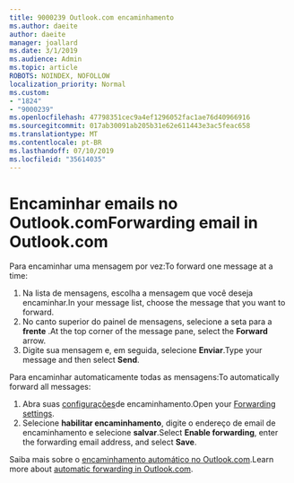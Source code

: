 ```yaml
---
title: 9000239 Outlook.com encaminhamento
ms.author: daeite
author: daeite
manager: joallard
ms.date: 3/1/2019
ms.audience: Admin
ms.topic: article
ROBOTS: NOINDEX, NOFOLLOW
localization_priority: Normal
ms.custom:
- "1824"
- "9000239"
ms.openlocfilehash: 47798351cec9a4ef1296052fac1ae76d40966916
ms.sourcegitcommit: 017ab30091ab205b31e62e611443e3ac5feac658
ms.translationtype: MT
ms.contentlocale: pt-BR
ms.lasthandoff: 07/10/2019
ms.locfileid: "35614035"
---
```

# <a name="forwarding-email-in-outlookcom"></a><span data-ttu-id="41128-102">Encaminhar emails no Outlook.com</span><span class="sxs-lookup"><span data-stu-id="41128-102">Forwarding email in Outlook.com</span></span>

<span data-ttu-id="41128-103">Para encaminhar uma mensagem por vez:</span><span class="sxs-lookup"><span data-stu-id="41128-103">To forward one message at a time:</span></span>

1. <span data-ttu-id="41128-104">Na lista de mensagens, escolha a mensagem que você deseja encaminhar.</span><span class="sxs-lookup"><span data-stu-id="41128-104">In your message list, choose the message that you want to forward.</span></span>
2. <span data-ttu-id="41128-105">No canto superior do painel de mensagens, selecione a seta para a **frente** .</span><span class="sxs-lookup"><span data-stu-id="41128-105">At the top corner of the message pane, select the **Forward** arrow.</span></span>
3. <span data-ttu-id="41128-106">Digite sua mensagem e, em seguida, selecione **Enviar**.</span><span class="sxs-lookup"><span data-stu-id="41128-106">Type your message and then select **Send**.</span></span>

<span data-ttu-id="41128-107">Para encaminhar automaticamente todas as mensagens:</span><span class="sxs-lookup"><span data-stu-id="41128-107">To automatically forward all messages:</span></span>

1. <span data-ttu-id="41128-108">Abra suas [configurações](https://outlook.live.com/mail/options/mail/forwarding/forwardingOption)de encaminhamento.</span><span class="sxs-lookup"><span data-stu-id="41128-108">Open your [Forwarding settings](https://outlook.live.com/mail/options/mail/forwarding/forwardingOption).</span></span>
2. <span data-ttu-id="41128-109">Selecione **habilitar encaminhamento**, digite o endereço de email de encaminhamento e selecione **salvar**.</span><span class="sxs-lookup"><span data-stu-id="41128-109">Select **Enable forwarding**, enter the forwarding email address, and select **Save**.</span></span>

<span data-ttu-id="41128-110">Saiba mais sobre o [encaminhamento automático no Outlook.com](https://support.office.com/article/6246987c-6c8f-4144-b255-14fc07007dad?wt.mc_id=Office_Outlook_com_Alchemy).</span><span class="sxs-lookup"><span data-stu-id="41128-110">Learn more about [automatic forwarding in Outlook.com](https://support.office.com/article/6246987c-6c8f-4144-b255-14fc07007dad?wt.mc_id=Office_Outlook_com_Alchemy).</span></span>